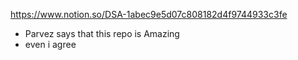 https://www.notion.so/DSA-1abec9e5d07c808182d4f9744933c3fe

- Parvez says that this repo is Amazing
- even i agree

